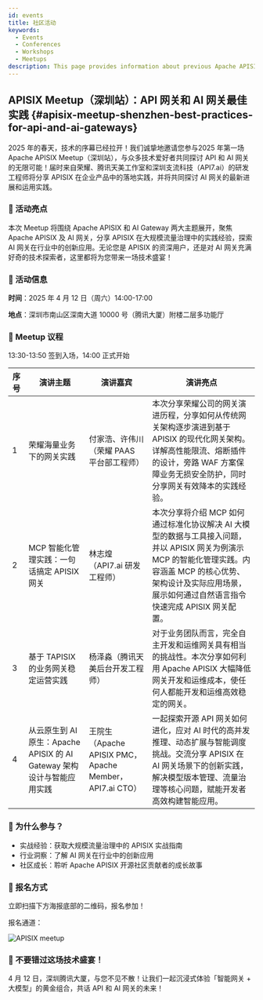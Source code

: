 ```yaml
---
id: events
title: 社区活动
keywords:
  - Events
  - Conferences
  - Workshops
  - Meetups
description: This page provides information about previous Apache APISIX's community events.
---
```


## APISIX Meetup（深圳站）：API 网关和 AI 网关最佳实践 {#apisix-meetup-shenzhen-best-practices-for-api-and-ai-gateways}

2025 年的春天，技术的序幕已经拉开！我们诚挚地邀请您参与2025 年第一场 Apache APISIX Meetup（深圳站），与众多技术爱好者共同探讨 API 和 AI 网关的无限可能！届时来自荣耀、腾讯天美工作室和深圳支流科技（API7.ai）的研发工程师将分享 APISIX 在企业产品中的落地实践，并将共同探讨 AI 网关的最新进展和运用实践。

### 🌟 活动亮点

本次 Meetup 将围绕 Apache APISIX 和 AI Gateway 两大主题展开，聚焦 Apache APISIX 及 AI 网关，分享 APISIX 在大规模流量治理中的实践经验，探索 AI 网关在行业中的创新应用。无论您是 APISIX 的资深用户，还是对 AI 网关充满好奇的技术探索者，这里都将为您带来一场技术盛宴！

### 📍 活动信息

  **时间**：2025 年 4 月 12 日（周六）14:00-17:00
  
  **地点**：深圳市南山区深南大道 10000 号（腾讯大厦）附楼二层多功能厅

### 📅 Meetup 议程

13:30-13:50 签到入场，14:00 正式开始

| 序号 | 演讲主题                                                               | 演讲嘉宾                                                | 演讲亮点                                                                                                                                                                                                                    |
| ---- | ---------------------------------------------------------------------- | ------------------------------------------------------- | --------------------------------------------------------------------------------------------------------------------------------------------------------------------------------------------------------------------------- |
| 1    | 荣耀海量业务下的网关实践                                               | 付家浩、许伟川（荣耀 PAAS 平台部工程师）                | 本次分享荣耀公司的网关演进历程，分享如何从传统网关架构逐步演进到基于 APISIX 的现代化网关架构。详解高性能限流、熔断插件的设计，旁路 WAF 方案保障业务无损安全防护，同时分享网关有效降本的实践经验。                           |
| 2    | MCP 智能化管理实践：一句话搞定 APISIX 网关                             | 林志煌（API7.ai 研发工程师）                            | 本次分享将介绍 MCP 如何通过标准化协议解决 AI 大模型的数据与工具接入问题，并以 APISIX 网关为例演示 MCP 的智能化管理实践。内容涵盖 MCP 的核心优势、架构设计及实际应用场景，展示如何通过自然语言指令快速完成 APISIX 网关配置。 |
| 3    | 基于 TAPISIX 的业务网关稳定运营实践                                    | 杨泽淼（腾讯天美后台开发工程师）                        | 对于业务团队而言，完全自主开发和运维网关具有相当的挑战性。本次分享如何利用 Apache APISIX 大幅降低网关开发和运维成本，使任何人都能开发和运维高效稳定的网关。                                                                 |
| 4    | 从云原生到 AI 原生：Apache APISIX 的 AI Gateway 架构设计与智能应用实践 | 王院生（Apache APISIX PMC，Apache Member，API7.ai CTO） | 一起探索开源 API 网关如何进化，应对 AI 时代的高并发推理、动态扩展与智能调度挑战。交流分享 APISIX 在 AI 网关场景下的创新实践，解决模型版本管理、流量治理等核心问题，赋能开发者高效构建智能应用。                             |

### 🎁 为什么参与？

- 实战经验：获取大规模流量治理中的 APISIX 实战指南
- 行业洞察：了解 AI 网关在行业中的创新应用
- 社区成长：聆听 Apache APISIX 开源社区贡献者的成长故事

### 📩 报名方式

立即扫描下方海报底部的二维码，报名参加！

报名通道：

![APISIX meetup](https://static.api7.ai/uploads/2025/04/08/10ojRWMH_2025-apisix-meetup-final.webp)

### 🚀 不要错过这场技术盛宴！

4 月 12 日，深圳腾讯大厦，与您不见不散！让我们一起沉浸式体验「智能网关 + 大模型」的黄金组合，共话 API 和 AI 网关的未来！
